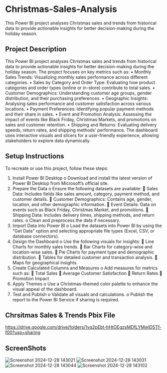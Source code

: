 # Christmas-Sales-Analysis
This Power BI project analyses Christmas sales and trends from historical data to provide actionable insights for better decision-making during the holiday season.

## Project Description
This Power BI project analyses Christmas sales and trends from historical data to provide actionable insights for better decision-making during the holiday season. The project focuses on key metrics such as:
•	Monthly Sales Trends: Visualizing monthly sales performance across different categories.
•	Sales by Category and Order Type: Evaluating how product categories and order types (online or in-store) contribute to total sales.
•	Customer Demographics: Understanding customer age groups, gender distribution, and their purchasing preferences.
•	Geographic Insights: Analysing sales performance and customer satisfaction across various locations.
•	Payment Preferences: Identifying popular payment methods and their share in sales.
•	Event and Promotion Analysis: Assessing the impact of events like Black Friday, Christmas Markets, and promotions on sales and customer retention.
•	Shipping and Returns: Evaluating delivery speeds, return rates, and shipping methods’ performance.
The dashboard uses interactive visuals and slicers for a user-friendly experience, allowing stakeholders to explore data dynamically.

## Setup Instructions
To recreate or use this project, follow these steps:
1.	Install Power BI Desktop
o	Download and install the latest version of Power BI Desktop from Microsoft’s official site.
2.	Prepare the Data
o	Ensure the following datasets are available:
	Sales Data: Includes fields like sales amount, category, payment method, and customer details.
	Customer Demographics: Contains age, gender, location, and other demographic information.
	Event Details: Data on events such as Black Friday, Christmas Market, and promotions.
	Shipping Data: Includes delivery times, shipping methods, and return rates.
o	Clean and preprocess the data if necessary.
3.	Import Data into Power BI
o	Load the datasets into Power BI by using the "Get Data" option and selecting appropriate file types (Excel, CSV, or database connectors).
4.	Design the Dashboard
o	Use the following visuals for insights:
	Line Charts for monthly sales trends.
	Bar Charts for category-wise and location-wise sales.
	Pie Charts for payment type and demographic distribution.
	Tables for detailed customer and transaction analysis.
	Maps for geographical insights.
5.	Create Calculated Columns and Measures
o	Add measures for metrics such as:
	Total Sales
	Average Customer Satisfaction
	Return Rates
	Promotion Impact
6.	Apply Themes
o	Use a Christmas-themed color palette to enhance the visual appeal of the dashboard.
7.	Test and Publish
o	Validate all visuals and calculations.
o	Publish the report to the Power BI Service if sharing is required.

## Chrsitmas Sales & Trends Pbix File
https://drive.google.com/drive/folders/1vq2pEbt-hHtOEgzsMDfLYMwlD5Tf-f00?usp=sharing


## ScreenShots
![Screenshot 2024-12-28 143021](https://github.com/user-attachments/assets/1ae47320-8216-43ce-bdad-2128904076f8)
![Screenshot 2024-12-28 143031](https://github.com/user-attachments/assets/7219bb93-69b4-483f-adfd-0091bf0b0dbb)
![Screenshot 2024-12-28 143044](https://github.com/user-attachments/assets/46acf0b7-feb6-456e-8d30-d8d206a9b296)
![Screenshot 2024-12-28 143102](https://github.com/user-attachments/assets/3100f57b-cf6e-469c-8593-6fd50b761c0d)



